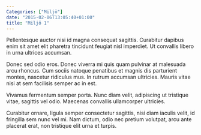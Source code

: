 ```yaml
---
Categories: ["Miljö"]
date: "2015-02-06T13:05:40+01:00"
title: "Miljö 1"
---
```


Pellentesque auctor nisi id magna consequat sagittis. Curabitur dapibus enim
sit amet elit pharetra tincidunt feugiat nisl imperdiet. Ut convallis libero in
urna ultrices accumsan.

Donec sed odio eros. Donec viverra mi quis quam pulvinar at malesuada arcu
rhoncus. Cum sociis natoque penatibus et magnis dis parturient montes, nascetur
ridiculus mus. In rutrum accumsan ultricies. Mauris vitae nisi at sem facilisis
semper ac in est.

Vivamus fermentum semper porta. Nunc diam velit, adipiscing ut tristique vitae,
sagittis vel odio. Maecenas convallis ullamcorper ultricies.

Curabitur ornare, ligula semper consectetur sagittis, nisi diam iaculis velit,
id fringilla sem nunc vel mi. Nam dictum, odio nec pretium volutpat, arcu ante
placerat erat, non tristique elit urna et turpis.
